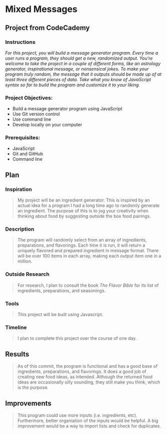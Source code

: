# Mixed Messages
## Project from CodeCademy  

### Instructions
*For this project, you will build a message generator program. Every time a user runs a program, they should get a new, randomized output. You’re welcome to take the project in a couple of different forms, like an astrology generator, inspirational message, or nonsensical jokes. To make your program truly random, the message that it outputs should be made up of at least three different pieces of data. Take what you know of JavaScript syntax so far to build the program and customize it to your liking.*

### Project Objectives:
+ Build a message generator program using JavaScript
+ Use Git version control
+ Use command line
+ Develop locally on your computer

### Prerequisites:
+ JavaScript
+ Git and GitHub
+ Command line

## Plan
### Inspiration
>My project will be an ingredient generator.  This is inspired by an actual idea for a program I had a long time ago to randomly generate an ingredient.  The purpose of this is to jog your creativity when thinking about food by suggesting outside the box food pairings.  

### Description
>The program will randomly select from an array of ingredients, preparations, and flavorings.  Each time it is run, it will return a uniquely flavored and prepared ingredient in message format.  There will be over 100 items in each array, making each output item one in a million.  

### Outside Research
>For research,  I plan to consult the book *The Flavor Bible* for its list of ingredients, preparations, and seasonings.

### Tools
>This project will be built using Javascript.

### Timeline
>I plan to complete this project over the course of one day.

## Results
>As of this commit, the program is functional and has a good base of ingredients, preparations, and flavorings.  It does a good job of creating new food ideas, as intended.  Although the returned food ideas are occasionally silly sounding, they still make you think, which is the purpose.

## Improvements
>This program could use more inputs (i.e. ingredients, etc).  Furthermore, better organiation of the inputs would be helpful.
>A big improvement would be a way to import lists and check for duplicates.

